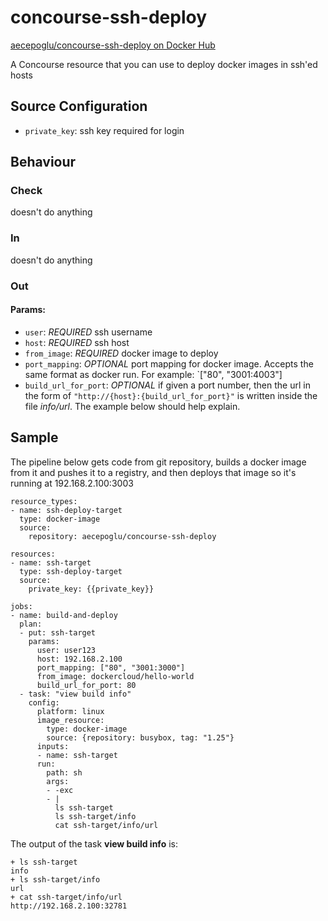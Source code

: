 concourse-ssh-deploy
========================================

[aecepoglu/concourse-ssh-deploy on Docker Hub](http://hub.docker.com/r/aecepoglu/concourse-ssh-deploy)


A Concourse resource that you can use to deploy docker images in ssh'ed hosts

Source Configuration
-----------------------

* `private_key`: ssh key required for login

Behaviour
---------

### Check

doesn't do anything

### In

doesn't do anything

### Out

#### Params:

* `user`: *REQUIRED* ssh username
* `host`: *REQUIRED* ssh host
* `from_image`: *REQUIRED* docker image to deploy
* `port_mapping`: *OPTIONAL* port mapping for docker image. Accepts the same format as docker run. For example: `["80", "3001:4003"]
* `build_url_for_port`: *OPTIONAL* if given a port number, then the url in the form of `"http://{host}:{build_url_for_port}"` is written inside the file *info/url*. The example below should help explain.

Sample
---------

The pipeline below gets code from git repository, builds a docker image from it and pushes it to a registry, and then deploys that image so it's running at 192.168.2.100:3003

    resource_types:
    - name: ssh-deploy-target
      type: docker-image
      source:
        repository: aecepoglu/concourse-ssh-deploy
    
    resources:
    - name: ssh-target
      type: ssh-deploy-target
      source:
        private_key: {{private_key}}
    
    jobs:
    - name: build-and-deploy
      plan:
      - put: ssh-target
        params:
          user: user123
          host: 192.168.2.100
          port_mapping: ["80", "3001:3000"]
          from_image: dockercloud/hello-world
          build_url_for_port: 80
      - task: "view build info"
        config:
          platform: linux
          image_resource:
            type: docker-image
            source: {repository: busybox, tag: "1.25"}
          inputs:
          - name: ssh-target
          run:
            path: sh
            args:
            - -exc
            - |
              ls ssh-target
              ls ssh-target/info
              cat ssh-target/info/url

The output of the task **view build info** is:

    + ls ssh-target
    info
    + ls ssh-target/info
    url
    + cat ssh-target/info/url
    http://192.168.2.100:32781
